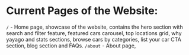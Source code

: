 # Current Pages of the Website:

`/` - Home page, showcase of the website, contains the hero section with search and filter feature, featured cars carousel, top locations grid, why yayago and stats sections, browse cars by categories, list your car CTA section, blog section and FAQs.
`/about` - About page,
